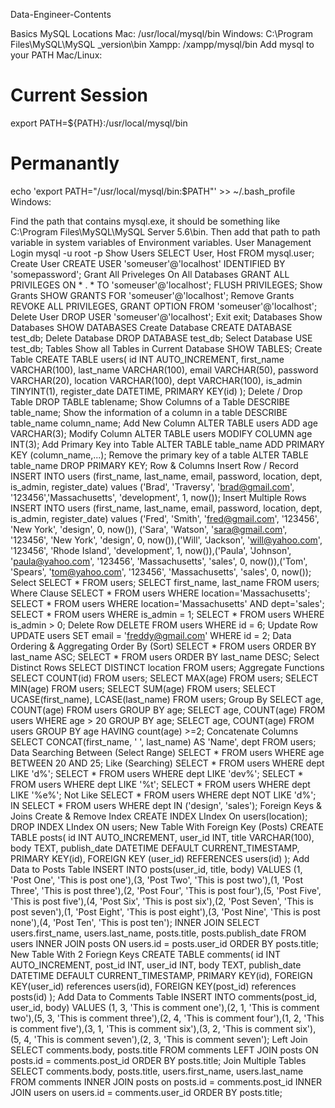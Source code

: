 Data-Engineer-Contents

Basics
MySQL Locations
Mac: /usr/local/mysql/bin
Windows: C:\Program Files\MySQL\MySQL _version\bin
Xampp: /xampp/mysql/bin
Add mysql to your PATH
Mac/Linux:

# Current Session
export PATH=${PATH}:/usr/local/mysql/bin
# Permanantly
echo 'export PATH="/usr/local/mysql/bin:$PATH"' >> ~/.bash_profile
Windows:

Find the path that contains mysql.exe, it should be something like C:\Program Files\MySQL\MySQL Server 5.6\bin.
Then add that path to path variable in system variables of Environment variables.
User Management
Login
mysql -u root -p
Show Users
SELECT User, Host FROM mysql.user;
Create User
CREATE USER 'someuser'@'localhost' IDENTIFIED BY 'somepassword';
Grant All Priveleges On All Databases
GRANT ALL PRIVILEGES ON * . * TO 'someuser'@'localhost';
FLUSH PRIVILEGES;
Show Grants
SHOW GRANTS FOR 'someuser'@'localhost';
Remove Grants
REVOKE ALL PRIVILEGES, GRANT OPTION FROM 'someuser'@'localhost';
Delete User
DROP USER 'someuser'@'localhost';
Exit
exit;
Databases
Show Databases
SHOW DATABASES
Create Database
CREATE DATABASE test_db;
Delete Database
DROP DATABASE test_db;
Select Database
USE test_db;
Tables
Show all Tables in Current Database
SHOW TABLES;
Create Table
CREATE TABLE users(
id INT AUTO_INCREMENT,
   first_name VARCHAR(100),
   last_name VARCHAR(100),
   email VARCHAR(50),
   password VARCHAR(20),
   location VARCHAR(100),
   dept VARCHAR(100),
   is_admin TINYINT(1),
   register_date DATETIME,
   PRIMARY KEY(id)
);
Delete / Drop Table
DROP TABLE tablename;
Show Columns of a Table
DESCRIBE table_name;
Show the information of a column in a table
DESCRIBE table_name column_name;
Add New Column
ALTER TABLE users ADD age VARCHAR(3);
Modify Column
ALTER TABLE users MODIFY COLUMN age INT(3);
Add Primary Key into Table
ALTER TABLE table_name 
ADD PRIMARY KEY (column_name,...);
Remove the primary key of a table
ALTER TABLE table_name
DROP PRIMARY KEY;
Row & Columns
Insert Row / Record
INSERT INTO users (first_name, last_name, email, password, location, dept, is_admin, register_date) values ('Brad', 'Traversy', 'brad@gmail.com', '123456','Massachusetts', 'development', 1, now());
Insert Multiple Rows
INSERT INTO users (first_name, last_name, email, password, location, dept,  is_admin, register_date) values ('Fred', 'Smith', 'fred@gmail.com', '123456', 'New York', 'design', 0, now()), ('Sara', 'Watson', 'sara@gmail.com', '123456', 'New York', 'design', 0, now()),('Will', 'Jackson', 'will@yahoo.com', '123456', 'Rhode Island', 'development', 1, now()),('Paula', 'Johnson', 'paula@yahoo.com', '123456', 'Massachusetts', 'sales', 0, now()),('Tom', 'Spears', 'tom@yahoo.com', '123456', 'Massachusetts', 'sales', 0, now());
Select
SELECT * FROM users;
SELECT first_name, last_name FROM users;
Where Clause
SELECT * FROM users WHERE location='Massachusetts';
SELECT * FROM users WHERE location='Massachusetts' AND dept='sales';
SELECT * FROM users WHERE is_admin = 1;
SELECT * FROM users WHERE is_admin > 0;
Delete Row
DELETE FROM users WHERE id = 6;
Update Row
UPDATE users SET email = 'freddy@gmail.com' WHERE id = 2;
Data Ordering & Aggregating
Order By (Sort)
SELECT * FROM users ORDER BY last_name ASC;
SELECT * FROM users ORDER BY last_name DESC;
Select Distinct Rows
SELECT DISTINCT location FROM users;
Aggregate Functions
SELECT COUNT(id) FROM users;
SELECT MAX(age) FROM users;
SELECT MIN(age) FROM users;
SELECT SUM(age) FROM users;
SELECT UCASE(first_name), LCASE(last_name) FROM users;
Group By
SELECT age, COUNT(age) FROM users GROUP BY age;
SELECT age, COUNT(age) FROM users WHERE age > 20 GROUP BY age;
SELECT age, COUNT(age) FROM users GROUP BY age HAVING count(age) >=2;
Concatenate Columns
SELECT CONCAT(first_name, ' ', last_name) AS 'Name', dept FROM users;
Data Searching
Between (Select Range)
SELECT * FROM users WHERE age BETWEEN 20 AND 25;
Like (Searching)
SELECT * FROM users WHERE dept LIKE 'd%';
SELECT * FROM users WHERE dept LIKE 'dev%';
SELECT * FROM users WHERE dept LIKE '%t';
SELECT * FROM users WHERE dept LIKE '%e%';
Not Like
SELECT * FROM users WHERE dept NOT LIKE 'd%';
IN
SELECT * FROM users WHERE dept IN ('design', 'sales');
Foreign Keys & Joins
Create & Remove Index
CREATE INDEX LIndex On users(location);
DROP INDEX LIndex ON users;
New Table With Foreign Key (Posts)
CREATE TABLE posts(
id INT AUTO_INCREMENT,
   user_id INT,
   title VARCHAR(100),
   body TEXT,
   publish_date DATETIME DEFAULT CURRENT_TIMESTAMP,
   PRIMARY KEY(id),
   FOREIGN KEY (user_id) REFERENCES users(id)
);
Add Data to Posts Table
INSERT INTO posts(user_id, title, body) VALUES (1, 'Post One', 'This is post one'),(3, 'Post Two', 'This is post two'),(1, 'Post Three', 'This is post three'),(2, 'Post Four', 'This is post four'),(5, 'Post Five', 'This is post five'),(4, 'Post Six', 'This is post six'),(2, 'Post Seven', 'This is post seven'),(1, 'Post Eight', 'This is post eight'),(3, 'Post Nine', 'This is post none'),(4, 'Post Ten', 'This is post ten');
INNER JOIN
SELECT
  users.first_name,
  users.last_name,
  posts.title,
  posts.publish_date
FROM users
INNER JOIN posts
ON users.id = posts.user_id
ORDER BY posts.title;
New Table With 2 Foriegn Keys
CREATE TABLE comments(
	id INT AUTO_INCREMENT,
    post_id INT,
    user_id INT,
    body TEXT,
    publish_date DATETIME DEFAULT CURRENT_TIMESTAMP,
    PRIMARY KEY(id),
    FOREIGN KEY(user_id) references users(id),
    FOREIGN KEY(post_id) references posts(id)
);
Add Data to Comments Table
INSERT INTO comments(post_id, user_id, body) VALUES (1, 3, 'This is comment one'),(2, 1, 'This is comment two'),(5, 3, 'This is comment three'),(2, 4, 'This is comment four'),(1, 2, 'This is comment five'),(3, 1, 'This is comment six'),(3, 2, 'This is comment six'),(5, 4, 'This is comment seven'),(2, 3, 'This is comment seven');
Left Join
SELECT
comments.body,
posts.title
FROM comments
LEFT JOIN posts ON posts.id = comments.post_id
ORDER BY posts.title;
Join Multiple Tables
SELECT
comments.body,
posts.title,
users.first_name,
users.last_name
FROM comments
INNER JOIN posts on posts.id = comments.post_id
INNER JOIN users on users.id = comments.user_id
ORDER BY posts.title;
